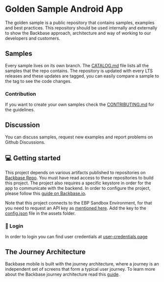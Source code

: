 # Golden Sample Android App
The golden sample is a public repository that contains samples, examples and best practices. This repository should be used internally and externally to show the Backbase approach, architecture and way of working to our developers and customers.

## Samples
Every sample lives on its own branch. The [CATALOG.md](CATALOG.md) file lists all the samples that the repo contains. The repository is updated with every LTS releases and these updates are tagged, you can easily compare a sample to the tag to see the code changes. 

### Contribution
If you want to create your own samples check the [CONTRIBUTING.md](CONTRIBUTING.md) for the guidelines.

## Discussion
You can discuss samples, request new examples and report problems on Github Discussions. 

## 
## 💻 Getting started
This project depends on various artifacts published to repositories on [Backbase Repo](https://repo.backbase.com). You must have read access to these repositories to build this project. The project also requires a specific keystore in order for the app to communicate with the backend.
In order to configure the project, please follow this [guide on Backbase.io](https://backbase.io/developers/documentation/mobile-devkit/getting-started/set-up-android-development/).

Note that this project connects to the EBP Sandbox Environment, for that you need to request an API key as [mentioned here](https://backbase.io/developers/documentation/api-sandbox/retail-banking-usa/android-guide/). Add the key to the [config.json](app%2Fsrc%2Fmain%2Fassets%2Fbackbase%2Fconfig.json) file in the assets folder.

### 📱 Login
In order to login you can find user credentials at [user-credentials page](https://backbase.io/ebp-sandbox/user-credentials?experience=retail)

## The Journey Architecture
Backbase mobile is built with the journey architecture, where a journey is an independent set of screens that form a typical user journey. To learn more about the Backbase journey architecture read this [guide](https://backbase.io/developers/documentation/retail-banking-universal/latest/system-wide/architecture/mobile-journey-architecture-understand/).